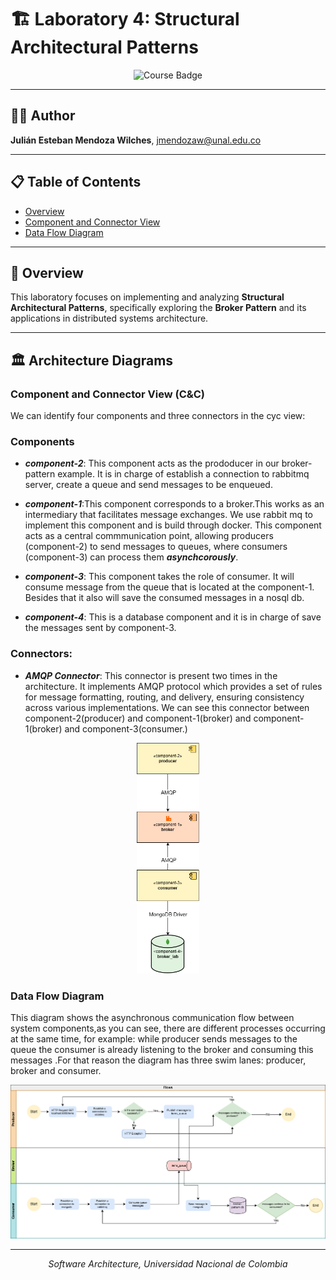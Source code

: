 # 🏗️ Laboratory 4: Structural Architectural Patterns

<div align="center">
  <img src="https://img.shields.io/badge/Course-Software%20Architecture-blue?style=for-the-badge" alt="Course Badge">
  

</div>

---

## 👨‍💻 Author
**Julián Esteban Mendoza Wilches**, jmendozaw@unal.edu.co

---

## 📋 Table of Contents
- [Overview](#overview)
- [Component and Connector View](#component-and-connector-view-cc)
- [Data Flow Diagram](#data-flow-diagram)


---

## 🎯 Overview
This laboratory focuses on implementing and analyzing **Structural Architectural Patterns**, specifically exploring the **Broker Pattern** and its applications in distributed systems architecture.

---

## 🏛️ Architecture Diagrams

### Component and Connector View (C&C)

We can identify four components and three connectors in the cyc view:

### Components
* ***component-2***: This component acts as the prododucer in our broker-pattern example. It is in charge of establish a connection to rabbitmq server, create a queue and send messages to be enqueued.

* ***component-1***:This component corresponds to a broker.This works as an intermediary that facilitates message exchanges. We use rabbit mq to implement this component and is build through docker. This component acts as a central commmunication point, allowing producers (component-2) to send messages to queues, where consumers (component-3) can process them ***asynchcorously***.

* ***component-3***: This component takes the role of consumer. It will consume message from the queue that is located at the component-1. Besides that it also will save the consumed messages in a nosql db.

* ***component-4***: This is a database component and it is in charge of save the messages sent by component-3.

### Connectors:
* ***AMQP Connector***: This connector is present two times in the architecture. It implements AMQP protocol which provides a set of rules for message formatting, routing, and delivery, ensuring consistency across various implementations. We can see this connector between component-2(producer) and component-1(broker) and component-1(broker) and component-3(consumer.)

<div align="center">
  <img src="images/cyc.png" alt="Component and Connector View" width="100">
</div>

### Data Flow Diagram
This diagram shows the asynchronous communication flow between system components,as you can see, there are different processes occurring at the same time, for example: while producer sends messages to the queue the consumer is already listening to the broker and consuming this messages .For that reason the diagram has three swim lanes: producer, broker and consumer.

<div align="center">
  <img src="images/df.png" alt="Data Flow Diagram of Asynchronous Communication" width="800">
</div>

---
<div align="center">
  <i>Software Architecture, Universidad Nacional de Colombia</i>
</div>